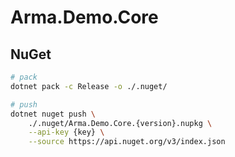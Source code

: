 # Arma.Demo.Core

## NuGet

```bash
# pack
dotnet pack -c Release -o ./.nuget/

# push
dotnet nuget push \
    ./.nuget/Arma.Demo.Core.{version}.nupkg \
    --api-key {key} \
    --source https://api.nuget.org/v3/index.json
```